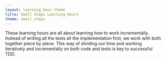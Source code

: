 ```yaml
---
layout: learning_hour_theme
title: Small Steps Learning Hours
theme: small_steps
---
```


These learning hours are all about learning how to work incrementally. Instead of writing all the tests all the implementation first, we work with both together piece by piece. This way of dividing our time and working iteratively and incrementally on both code and tests is key to successful TDD.


